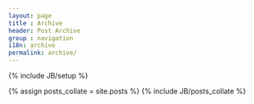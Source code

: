 ```yaml
---
layout: page
title : Archive
header: Post Archive
group : navigation
i18n: archive
permalink: archive/
---
```

{% include JB/setup %}

{% assign posts_collate = site.posts %}
{% include JB/posts_collate %}

<link href="{{ BASE_PATH }}/assets/css/tags.css" rel="stylesheet">
